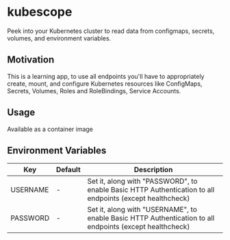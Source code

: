 # kubescope

Peek into your Kubernetes cluster to read data from configmaps, secrets, volumes, and environment variables.

## Motivation

This is a learning app, to use all endpoints you'll have to appropriately create, mount, and configure Kubernetes resources like ConfigMaps, Secrets, Volumes, Roles and RoleBindings, Service Accounts.

## Usage

Available as a container image

## Environment Variables

Key | Default | Description
--- | ---     | ---
USERNAME | - | Set it, along with "PASSWORD", to enable Basic HTTP Authentication to all endpoints (except healthcheck)
PASSWORD | - | Set it, along with "USERNAME", to enable Basic HTTP Authentication to all endpoints (except healthcheck)
